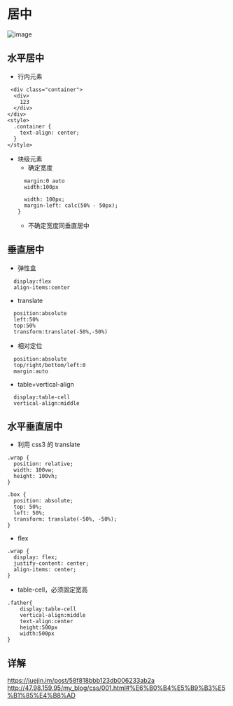 # 居中


![image](http://47.98.159.95/my_blog/007/center.jpg)
## 水平居中
- 行内元素
```
 <div class="container">
  <div>
    123
  </div>
</div>
<style>
  .container {
    text-align: center;
  }
</style>
```
- 块级元素
  - 确定宽度
  ```
    margin:0 auto
    width:100px
  ```
  ```
    width: 100px;
    margin-left: calc(50% - 50px);
  }
  ```
  - 不确定宽度同垂直居中
## 垂直居中

- 弹性盒

```
  display:flex
  align-items:center
```

- translate

```
  position:absolute
  left:50%
  top:50%
  transform:translate(-50%,-50%)
```

- 相对定位

```
  position:absolute
  top/right/bottom/left:0
  margin:auto
```

- table+vertical-align

```
  display:table-cell
  vertical-align:middle
```

## 水平垂直居中

- 利用 css3 的 translate

```
.wrap {
  position: relative;
  width: 100vw;
  height: 100vh;
}

.box {
  position: absolute;
  top: 50%;
  left: 50%;
  transform: translate(-50%, -50%);
}
```

- flex

```
.wrap {
  display: flex;
  justify-content: center;
  align-items: center;
}
```

- table-cell，必须固定宽高

```
.father{
    display:table-cell
    vertical-align:middle
    text-align:center
    height:500px
    width:500px
}
```
## 详解

https://juejin.im/post/58f818bbb123db006233ab2a
http://47.98.159.95/my_blog/css/001.html#%E6%B0%B4%E5%B9%B3%E5%B1%85%E4%B8%AD